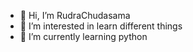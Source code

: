 - 👋 Hi, I’m RudraChudasama
- 👀 I’m interested in learn different things
- 🌱 I’m currently learning python
  

<!---
RudraChudasama/RudraChudasama is a ✨ special ✨ repository because its `README.md` (this file) appears on your GitHub profile.
You can click the Preview link to take a look at your changes.
--->
